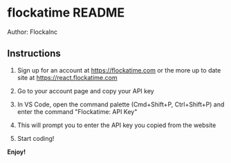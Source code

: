 # flockatime README

Author: FlockaInc

## Instructions

1. Sign up for an account at https://flockatime.com or the more up to date site at https://react.flockatime.com

2. Go to your account page and copy your API key

3. In VS Code, open the command palette (Cmd+Shift+P, Ctrl+Shift+P) and enter the command "Flockatime: API Key"

4. This will prompt you to enter the API key you copied from the website

5. Start coding!

**Enjoy!**
